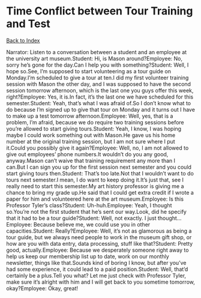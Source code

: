 # Time Conflict between Tour Training and Test
[Back to Index](https://github.com/windows10010/tpoExtractor/blob/master/README.md)

Narrator: Listen to a conversation between a student and an employee at the university art museum.Student: Hi, is Mason around?Employee: No, sorry he’s gone for the day.Can I help you with something?Student: Well, I hope so.See, I’m supposed to start volunteering as a tour guide on Monday.I’m scheduled to give a tour at ten.I did my first volunteer training session with Mason the other day, and I was supposed to have the second session tomorrow afternoon, which is the last one you guys offer this week, right?Employee: Yes, it is.In fact, it’s the last one we have scheduled for this semester.Student: Yeah, that’s what I was afraid of.So I don’t know what to do because I’m signed up to give that tour on Monday and it turns out I have to make up a test tomorrow afternoon.Employee: Well, yes, that is a problem, I’m afraid, because we do require two training sessions before you’re allowed to start giving tours.Student: Yeah, I know, I was hoping maybe I could work something out with Mason.He gave us his home number at the original training session, but I am not sure where I put it.Could you possibly give it again?Employee: Well, no, I am not allowed to give out employees’ phone numbers.It wouldn’t do you any good, anyway.Mason can’t waive that training requirement any more than I can.But I can sign you up for the first session next semester and you could start giving tours then.Student: That’s too late.Not that I wouldn’t want to do tours next semester.I mean, I do want to keep doing it.It’s just that, see I really need to start this semester.My art history professor is giving me a chance to bring my grade up.He said that I could get extra credit if I wrote a paper for him and volunteered here at the art museum.Employee: Is this Professor Tyler’s class?Student: Uh-huh.Employee: Yeah, I thought so.You’re not the first student that he’s sent our way.Look, did he specify that it had to be a tour guide?Student: Well, not exactly. I just thought…Employee: Because believe me, we could use you in other capacities.Student: Really?Employee: Well, it’s not as glamorous as being a tour guide, but we always need people to work in the museum gift shop, or how are you with data entry, data processing, stuff like that?Student: Pretty good, actually.Employee: Because we desperately someone right away to help us keep our membership list up to date, work on our monthly newsletter, things like that.Sounds kind of boring I know, but after you’ve had some experience, it could lead to a paid position.Student: Well, that’d certainly be a plus.Tell you what? Let me just check with Professor Tyler, make sure it’s alright with him and I will get back to you sometime tomorrow, okay?Employee: Okay, great!
